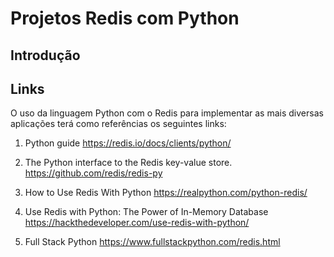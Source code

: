 # Projetos Redis com Python #

## Introdução ##


## Links ##
>
O uso da linguagem Python com o Redis para implementar as mais diversas aplicações terá 
como referências os seguintes links:
>
> 
1. Python guide
https://redis.io/docs/clients/python/

1. The Python interface to the Redis key-value store.
https://github.com/redis/redis-py

1. How to Use Redis With Python
https://realpython.com/python-redis/

1. Use Redis with Python: The Power of In-Memory Database
https://hackthedeveloper.com/use-redis-with-python/

1. Full Stack Python
https://www.fullstackpython.com/redis.html

>

